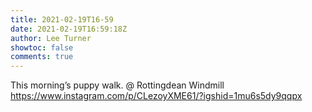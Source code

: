```yaml
---
title: 2021-02-19T16-59
date: 2021-02-19T16:59:18Z
author: Lee Turner
showtoc: false
comments: true
---
```


This morning’s puppy walk. @ Rottingdean Windmill https://www.instagram.com/p/CLezoyXME61/?igshid=1mu6s5dy9qqpx

